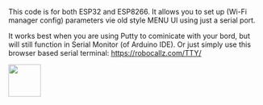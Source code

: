 This code is for both ESP32 and ESP8266.
It allows you to set up (Wi-Fi manager config) parameters vie old style MENU UI using just a serial port. 

It works best when you are using Putty to cominicate with your bord, but will still function in Serial Monitor (of Arduino IDE). 
Or just simply use this browser based serial terminal: https://robocallz.com/TTY/

[<img width="64px" src="https://www.robocallz.com/app75/images/recorder_icon_150x150.png">](https://robocallz.com)
